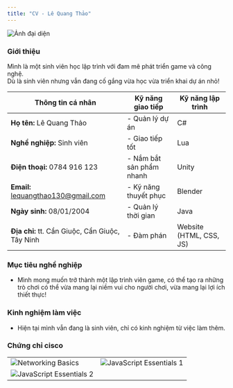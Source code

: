```yaml
---
title: "CV - Lê Quang Thảo"
---
```


![Ảnh đại diện](images/MyPicture(evensmaller).jpg)

### **Giới thiệu**  
Mình là một sinh viên học lập trình với đam mê phát triển game và công nghệ.  
Dù là sinh viên nhưng vẫn đang cố gắng vừa học vừa triển khai dự án nhỏ!

|**Thông tin cá nhân**| **Kỹ năng giao tiếp** | **Kỹ năng lập trình** |
|-----|-----|-----|
**Họ tên:** Lê Quang Thảo | - Quản lý dự án | C#
**Nghề nghiệp:** Sinh viên  | - Giao tiếp tốt | Lua
**Điện thoại:** 0784 916 123  | - Nắm bắt sản phẩm nhanh | Unity
**Email:** lequangthao130@gmail.com | - Kỹ năng thuyết phục | Blender
**Ngày sinh:** 08/01/2004  | - Quản lý thời gian | Java
**Địa chỉ:** tt. Cần Giuộc, Cần Giuộc, Tây Ninh | - Đàm phán | Website (HTML, CSS, JS)

### **Mục tiêu nghề nghiệp**
- Mình mong muốn trở thành một lập trình viên game, có thể tạo ra những trò chơi có thể vừa mang lại niềm vui cho người chơi, vừa mang lại lợi ích thiết thực!

### **Kinh nghiệm làm việc**
- Hiện tại mình vẫn đang là sinh viên, chỉ có kinh nghiệm từ việc làm thêm.

### **Chứng chỉ cisco**
|  |  |
|-----|-----|
| ![Networking Basics](images/networkingbasics.png) | ![JavaScript Essentials 1](images/jsEssentials1.png)
|![JavaScript Essentials 2](images/jsEssentials2.png)|

